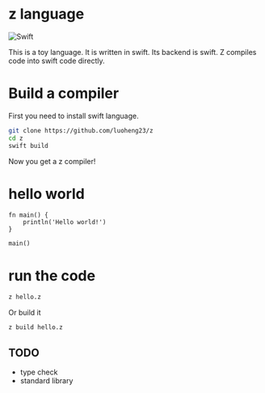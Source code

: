 # z language
![Swift](https://github.com/luoheng23/z/workflows/Swift/badge.svg)

This is a toy language. It is written in swift.
Its backend is swift. Z compiles code into swift code directly.

# Build a compiler
First you need to install swift language.
```bash
git clone https://github.com/luoheng23/z
cd z
swift build
```
Now you get a z compiler!
# hello world
```
fn main() {
    println('Hello world!')
}

main()
```
# run the code
```bash
z hello.z
```
Or build it
```bash
z build hello.z
```

## TODO
* type check
* standard library